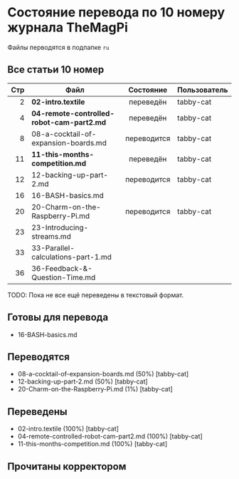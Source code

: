 Состояние перевода по 10 номеру журнала TheMagPi
================================================

Файлы перводятся в подпапке `ru`


Все статьи 10 номер
-------------------

| Стр| Файл                                        | Состояние  | Пользователь |
|---:|---------------------------------------------|:----------:|--------------|
|  2 | **02-intro.textile**                        | переведён  | tabby-cat    |
|  4 | **04-remote-controlled-robot-cam-part2.md** | переведён  | tabby-cat    |
|  8 | 08-a-cocktail-of-expansion-boards.md        | переводится| tabby-cat    |
| 11 | **11-this-months-competition.md**           | переведён  | tabby-cat    |
| 12 | 12-backing-up-part-2.md                     | переводится| tabby-cat    |
| 16 | 16-BASH-basics.md                           |            |              |
| 20 | 20-Charm-on-the-Raspberry-Pi.md             | переводится| tabby-cat    |
| 23 | 23-Introducing-streams.md                   |            |              |
| 33 | 33-Parallel-calculations-part-1.md          |            |              |
| 36 | 36-Feedback-&-Question-Time.md              |            |              |


TODO: Пока не все ещё переведены в текстовый формат.


Готовы для перевода
-------------------

* 16-BASH-basics.md


Переводятся
-----------

* 08-a-cocktail-of-expansion-boards.md (50%) [tabby-cat] 
* 12-backing-up-part-2.md (50%) [tabby-cat] 
* 20-Charm-on-the-Raspberry-Pi.md (1%) [tabby-cat] 


Переведены
----------

* 02-intro.textile (100%) [tabby-cat]
* 04-remote-controlled-robot-cam-part2.md (100%) [tabby-cat]
* 11-this-months-competition.md (100%) [tabby-cat]
 

Прочитаны корректором
---------------------

